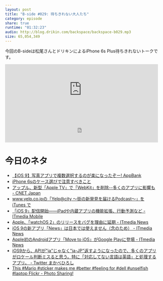 ```yaml
---
layout: post
title: "B-side #029: 待ちきれない大人たち"
category: episode
share: true
runtime: "01:32:23"
audio: http://blog.drikin.com/backspace/backspace-b029.mp3
size: 65,054,349
---
```


今回のB-sideは松尾さんとドリキンによるiPhone 6s Plus待ちきれないトークです。

<iframe width="100%" height="166" scrolling="no" frameborder="no" src="https://w.soundcloud.com/player/?url=https%3A//api.soundcloud.com/tracks/224410589&amp;color=ff5500&amp;auto_play=false&amp;hide_related=false&amp;show_comments=true&amp;show_user=true&amp;show_reposts=false"></iframe>
<iframe src="http://backspace.fm/subscribes.html" width="100%" height="92" scrolling="no" frameborder="0"></iframe>

# 今日のネタ
- [【iOS 9】写真アプリで複数選択するのが楽になったぞー!  AppBank](http://www.appbank.net/2015/09/17/iphone-news/1096978.php)
- [iPhone 6sのケース選びで注意すべきこと](http://touchlab.jp/2015/09/selecting_case_for_iphone6s/)
- [アップル、新型「Apple TV」で「WebKit」を削除--多くのアプリに影響も - CNET Japan](http://japan.cnet.com/news/service/35070484/)
- [www.yelp.co.jpの「Yelp@city 〜街の新発見を届けるPodcast〜」を iTunes で](https://itunes.apple.com/jp/podcast/1-kohi-kurafutobiru-jing-doubal/id1037747828?i=351567196&l=ja&mt=2)
- [「iOS 9」配信開始――iPadや内蔵アプリの機能拡張、行動予測など - ITmedia Mobile](http://www.itmedia.co.jp/mobile/articles/1509/17/news053.html)
- [Apple、「watchOS 2」のリリースをバグを理由に延期 - ITmedia News](http://www.itmedia.co.jp/news/articles/1509/17/news054.html)
- [iOS 9の新アプリ「News」は日本では使えません（念のため） - ITmedia News](http://www.itmedia.co.jp/news/articles/1509/17/news068.html)
- [Apple初のAndroidアプリ「Move to iOS」がGoogle Playに登場 - ITmedia News](http://www.itmedia.co.jp/news/articles/1509/17/news072.html)
- [iOS9から、APIが"ja"じゃなく"ja-JP"返すようになったので、多くのアプリがロケール判断ミスると思う。特に「対応してない言語は英語」と処理するアプリ。 - Twitter まかべひろし](https://twitter.com/sinpen/status/644338421851262976)
- [This #Mario #sticker makes me #better #feeling for #dell #unselfish #laptop  Flickr - Photo Sharing!](https://www.flickr.com/photos/drikin/21343243821/in/datetaken/)


